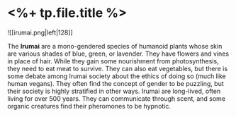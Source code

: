 # <%+ tp.file.title %>
![[irumai.png|left|128]]

The **Irumai** are a mono-gendered species of humanoid plants whose skin are various shades of blue, green, or lavender. They have flowers and vines in place of hair. While they gain some nourishment from photosynthesis, they need to eat meat to survive. They can also eat vegetables, but there is some debate among Irumai society about the ethics of doing so (much like human vegans). They often find the concept of gender to be puzzling, but their society is highly stratified in other ways. Irumai are long-lived, often living for over 500 years. They can communicate through scent, and some organic creatures find their pheromones to be hypnotic.